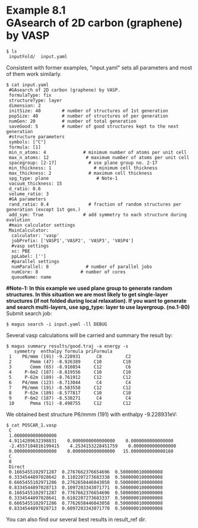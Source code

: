 Example 8.1  
GAsearch of 2D carbon (graphene) by VASP  
=========================================
```shell  
$ ls  
 inputFold/  input.yaml  
```  
Consistent with former examples, "input.yaml" sets all parameters and most of them work similarly.  
```shell  
$ cat input.yaml  
 #GAsearch of 2D carbon (graphene) by VASP.
 formulaType: fix        
 structureType: layer
 dimension: 2
 initSize: 40        # number of structures of 1st generation
 popSize: 40         # number of structures of per generation
 numGen: 20          # number of total generation
 saveGood: 5         # number of good structures kept to the next generation
 #structure parameters
 symbols: ["C"]
 formula: [1]                
 min_n_atoms: 4              # minimum number of atoms per unit cell
 max_n_atoms: 12              # maximum number of atoms per unit cell
 spacegroup: [2-17]            # use plane group no. 2-17
 min_thickness: 1                # minimum cell thickness
 max_thickness: 2              # maximum cell thickness
 spg_type: plane                  # Note-1
 vacuum_thickness: 15
 d_ratio: 0.6
 volume_ratio: 3
 #GA parameters
 rand_ratio: 0.4               # fraction of random structures per generation (except 1st gen.)
 add_sym: True               # add symmetry to each structure during evolution
 #main calculator settings
 MainCalculator:
  calculator: 'vasp'
  jobPrefix: ['VASP1','VASP2', 'VASP3', 'VASP4']
  #vasp settings
  xc: PBE
  ppLabel: ['']
  #parallel settings
  numParallel: 8              # number of parallel jobs
  numCore: 8                # number of cores
  queueName: name  
```  
**#Note-1: In this example we used plane group to generate random structures. In this situation we are most likely to get single-layer structures (if not folded during local relaxation). If you want to generate and search multi-layers, use spg_type: layer to use layergroup. (no.1-80)**  
Submit search job:  
```shell
$ magus search -i input.yaml -ll DEBUG  
```  
Several vasp calculations will be carried and summary the result by:  
```shell
$ magus summary results/good.traj -a energy -s  
   symmetry  enthalpy formula priFormula
 1    P6/mmm (191) -9.228931      C8         C2
 2       Pmmm (47) -8.926389     C10        C10
 3       Cmmm (65) -8.910854     C12         C6
 4     P-6m2 (187) -8.819556     C10        C10
 5     P-62m (189) -8.761912     C12        C12
 6    P4/mmm (123) -8.713044      C4         C4
 7    P6/mmm (191) -8.583558     C12        C12
 8     P-62m (189) -8.577817     C10        C10
 9     P-6m2 (187) -8.538271      C4         C4
 10      Pmma (51) -8.498755     C12        C12

```  
We obtained best structure P6/mmm (191) with enthalpy -9.228931eV:  
```shell
$ cat POSCAR_1.vasp  
 C 
 1.0000000000000000
 4.9114209632398831    0.0000000000000000    0.0000000000000000
 -2.4557104816199415    4.2534153228451759    0.0000000000000000
 0.0000000000000000    0.0000000000000000   15.0000000000000160
 C  
 8
 Direct
 0.1665455102971287  0.2767662376654696  0.5000000100000008
 0.3334544897028642  0.1102207273683338  0.5000000100000008
 0.6665455102971286  0.2762658446043058  0.5000000100000008
 0.8334544897028713  0.1097203343071771  0.5000000100000008
 0.1665455102971287  0.7767662376654696  0.5000000100000008
 0.3334544897028641  0.6102207273683337  0.5000000100000008
 0.6665455102971286  0.7762658446043058  0.5000000100000008
 0.8334544897028713  0.6097203343071770  0.5000000100000008
```  
You can also find our several best results in result_ref dir.